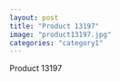 ```yaml
---
layout: post
title: "Product 13197"
image: "product13197.jpg"
categories: "category1"
---
```

Product 13197
